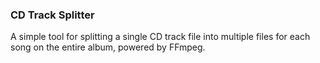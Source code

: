 ### CD Track Splitter
A simple tool for splitting a single CD track file into multiple files for each song on the entire album, powered by FFmpeg.